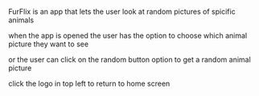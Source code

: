 FurFlix is an app that lets the user look at random pictures of spicific animals 

when the app is opened the user has the option to choose which animal picture they want to see 

or the user can click on the random button option to get a random animal picture

click the logo in top left to return to home screen
